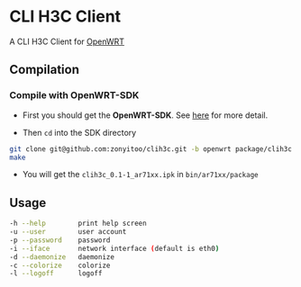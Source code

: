 # CLI H3C Client

A CLI H3C Client for [OpenWRT](http://openwrt.org)

## Compilation

### Compile with OpenWRT-SDK

* First you should get the **OpenWRT-SDK**. See [here](http://wiki.openwrt.org/zh-cn/doc/howto/obtain.firmware.sdk) for more detail.

* Then `cd` into the SDK directory

```bash
git clone git@github.com:zonyitoo/clih3c.git -b openwrt package/clih3c
make
```

* You will get the `clih3c_0.1-1_ar71xx.ipk` in `bin/ar71xx/package`

## Usage

```bash
-h --help        print help screen
-u --user        user account
-p --password    password
-i --iface       network interface (default is eth0)
-d --daemonize   daemonize
-c --colorize    colorize
-l --logoff      logoff
```
